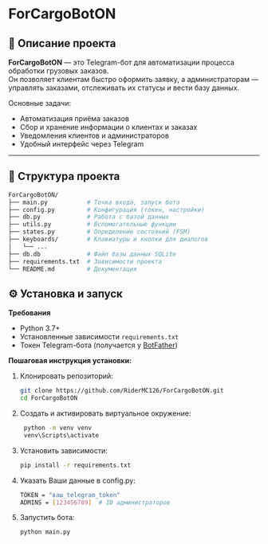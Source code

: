 # ForCargoBotON  

## 📌 Описание проекта  
**ForCargoBotON** — это Telegram-бот для автоматизации процесса обработки грузовых заказов.  
Он позволяет клиентам быстро оформить заявку, а администраторам — управлять заказами, отслеживать их статусы и вести базу данных.  

Основные задачи:  
- Автоматизация приёма заказов  
- Сбор и хранение информации о клиентах и заказах  
- Уведомления клиентов и администраторов  
- Удобный интерфейс через Telegram  

---

## 📂 Структура проекта  

```bash
ForCargoBotON/
├── main.py           # Точка входа, запуск бота
├── config.py         # Конфигурация (токен, настройки)
├── db.py             # Работа с базой данных
├── utils.py          # Вспомогательные функции
├── states.py         # Определение состояний (FSM)
├── keyboards/        # Клавиатуры и кнопки для диалогов
│   └── ...
├── db.db             # Файл базы данных SQLite
├── requirements.txt  # Зависимости проекта
└── README.md         # Документация
```

## ⚙️ Установка и запуск
**Требования**
<ul>
  <li>Python 3.7+</li>
  <li>Установленные зависимости <code>requirements.txt</code></li>
  <li>Токен Telegram-бота (получается у <a href="https://t.me/BotFather">BotFather</a>)</li>
</ul>

**Пошаговая инструкция установки:**

1. Клонировать репозиторий:  
   ```bash
   git clone https://github.com/RiderMC126/ForCargoBotON.git
   cd ForCargoBotON
   ```
2. Создать и активировать виртуальное окружение:
   ```bash
    python -m venv venv
    venv\Scripts\activate     
    ```
3. Установить зависимости:
   ```bash
   pip install -r requirements.txt
   ```
4. Указать Ваши данные в config.py:
   ```bash
   TOKEN = "ваш_telegram_token"
   ADMINS = [123456789]  # ID администраторов
   ```
5. Запустить бота:
   ```bash
   python main.py
   ```

   



